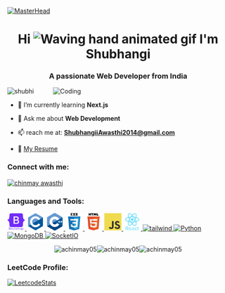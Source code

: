 [![MasterHead](https://repository-images.githubusercontent.com/588181932/e36ec678-7984-4cdd-8e4c-a3932772ff8e)]()



<h1 align="center">Hi <img src="https://raw.githubusercontent.com/nixin72/nixin72/master/wave.gif" 
         alt="Waving hand animated gif"
         height="45"
         width="45"/> I'm Shubhangi </h1>
         
<h3 align="center">A passionate Web Developer from India</h3>
<img align="right" alt="Coding" width="400" src="https://cdn.dribbble.com/users/2131993/screenshots/4948736/thoughtworks-gif_dribbble.gif">

<p align="left"> <img src="https://komarev.com/ghpvc/?username=ShubhangiiAwasthi-2004&label=Profile%20views&color=0e75b6&style=flat" alt="shubhi"/> </p>

- 🌱 I’m currently learning **Next.js**

- 💬 Ask me about **Web Development**

- 📫 reach me at: **ShubhangiiAwasthi2014@gmail.com**

- 📄 [My Resume](https://drive.google.com/file/d/1mIrTas5ddv3QwmxuqdOpxoXejSE7R0sv/view?usp=sharing)

<h3 align="left">Connect with me:</h3>
<p align="left">
<a href="https://www.linkedin.com/in/shubhangii-awasthi/" target="blank"><img align="center" src="https://raw.githubusercontent.com/rahuldkjain/github-profile-readme-generator/master/src/images/icons/Social/linked-in-alt.svg" alt="chinmay awasthi" height="30" width="40" /></a>
</p>

<h3 align="left">Languages and Tools:</h3>
<p align="left"> <a href="https://getbootstrap.com" target="_blank" rel="noreferrer"> <img src="https://raw.githubusercontent.com/devicons/devicon/master/icons/bootstrap/bootstrap-plain-wordmark.svg" alt="bootstrap" width="40" height="40"/> </a> <a href="https://www.cprogramming.com/" target="_blank" rel="noreferrer"> <img src="https://raw.githubusercontent.com/devicons/devicon/master/icons/c/c-original.svg" alt="c" width="40" height="40"/> </a> <a href="https://www.w3schools.com/cpp/" target="_blank" rel="noreferrer"> <img src="https://raw.githubusercontent.com/devicons/devicon/master/icons/cplusplus/cplusplus-original.svg" alt="cplusplus" width="40" height="40"/> </a> <a href="https://www.w3schools.com/css/" target="_blank" rel="noreferrer"> <img src="https://raw.githubusercontent.com/devicons/devicon/master/icons/css3/css3-original-wordmark.svg" alt="css3" width="40" height="40"/> </a> <a href="https://www.w3.org/html/" target="_blank" rel="noreferrer"> <img src="https://raw.githubusercontent.com/devicons/devicon/master/icons/html5/html5-original-wordmark.svg" alt="html5" width="40" height="40"/> </a> <a href="https://developer.mozilla.org/en-US/docs/Web/JavaScript" target="_blank" rel="noreferrer"> <img src="https://raw.githubusercontent.com/devicons/devicon/master/icons/javascript/javascript-original.svg" alt="javascript" width="40" height="40"/> </a> <a href="https://reactjs.org/" target="_blank" rel="noreferrer"> <img src="https://raw.githubusercontent.com/devicons/devicon/master/icons/react/react-original-wordmark.svg" alt="react" width="40" height="40"/> </a> <a href="https://tailwindcss.com/" target="_blank" rel="noreferrer"> <img src="https://www.vectorlogo.zone/logos/tailwindcss/tailwindcss-icon.svg" alt="tailwind" width="40" height="40"/> <a href="https://www.python.org/" target="_blank" rel="noreferrer"> <img src="https://www.vectorlogo.zone/logos/python/python-icon.svg" alt="Python" width="40" height="40"/> </a> <a href="https://www.mongodb.com/" target="_blank" rel="noreferrer"> <img src="https://www.vectorlogo.zone/logos/mongodb/mongodb-icon.svg" alt="MongoDB" width="40" height="40"/> </a> <a href="https://socket.io/" target="_blank" rel="noreferrer"> <img src="https://www.vectorlogo.zone/logos/socketio/socketio-icon.svg" alt="SocketIO" width="40" height="40"/> </a> </p>

<div style="display: flex; flex-direction: row; justify-content: center;">
    <img src="https://github-readme-stats.vercel.app/api/top-langs?username=achinmay05&theme=dark&show_icons=true&locale=en&layout=compact" alt="achinmay05" /><br/>
    <img src="https://github-readme-stats.vercel.app/api?username=achinmay05&theme=dark&show_icons=true&locale=en" alt="achinmay05" /><br/>
    <img src="https://github-readme-streak-stats.herokuapp.com?user=Achinmay05&theme=dark" alt="achinmay05"/>
</div>

<h3 align="left">LeetCode Profile:</h3>
<a href="https://leetcode.com/ShubhangiiAwasthi" target="_blank">
  <img src="https://leetcard.jacoblin.cool/ShubhangiiAwasthi" alt="LeetcodeStats">
</a>
